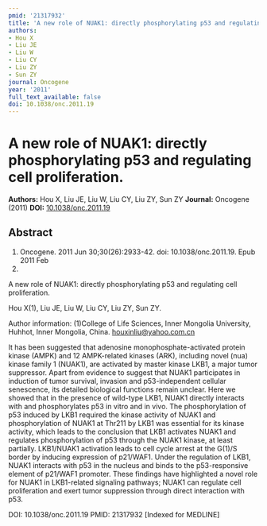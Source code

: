 ```yaml
---
pmid: '21317932'
title: 'A new role of NUAK1: directly phosphorylating p53 and regulating cell proliferation.'
authors:
- Hou X
- Liu JE
- Liu W
- Liu CY
- Liu ZY
- Sun ZY
journal: Oncogene
year: '2011'
full_text_available: false
doi: 10.1038/onc.2011.19
---
```


# A new role of NUAK1: directly phosphorylating p53 and regulating cell proliferation.
**Authors:** Hou X, Liu JE, Liu W, Liu CY, Liu ZY, Sun ZY
**Journal:** Oncogene (2011)
**DOI:** [10.1038/onc.2011.19](https://doi.org/10.1038/onc.2011.19)

## Abstract

1. Oncogene. 2011 Jun 30;30(26):2933-42. doi: 10.1038/onc.2011.19. Epub 2011 Feb 
14.

A new role of NUAK1: directly phosphorylating p53 and regulating cell 
proliferation.

Hou X(1), Liu JE, Liu W, Liu CY, Liu ZY, Sun ZY.

Author information:
(1)College of Life Sciences, Inner Mongolia University, Huhhot, Inner Mongolia, 
China. houxinliu@yahoo.com.cn

It has been suggested that adenosine monophosphate-activated protein kinase 
(AMPK) and 12 AMPK-related kinases (ARK), including novel (nua) kinase family 1 
(NUAK1), are activated by master kinase LKB1, a major tumor suppressor. Apart 
from evidence to suggest that NUAK1 participates in induction of tumor survival, 
invasion and p53-independent cellular senescence, its detailed biological 
functions remain unclear. Here we showed that in the presence of wild-type LKB1, 
NUAK1 directly interacts with and phosphorylates p53 in vitro and in vivo. The 
phosphorylation of p53 induced by LKB1 required the kinase activity of NUAK1 and 
phosphorylation of NUAK1 at Thr211 by LKB1 was essential for its kinase 
activity, which leads to the conclusion that LKB1 activates NUAK1 and regulates 
phosphorylation of p53 through the NUAK1 kinase, at least partially. LKB1/NUAK1 
activation leads to cell cycle arrest at the G(1)/S border by inducing 
expression of p21/WAF1. Under the regulation of LKB1, NUAK1 interacts with p53 
in the nucleus and binds to the p53-responsive element of p21/WAF1 promoter. 
These findings have highlighted a novel role for NUAK1 in LKB1-related signaling 
pathways; NUAK1 can regulate cell proliferation and exert tumor suppression 
through direct interaction with p53.

DOI: 10.1038/onc.2011.19
PMID: 21317932 [Indexed for MEDLINE]
